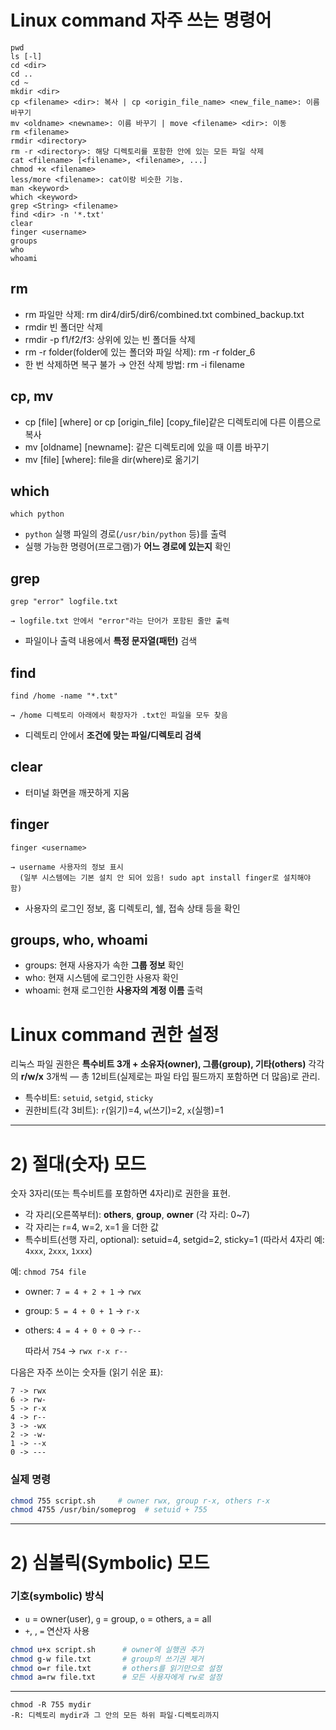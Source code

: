 # Linux command 자주 쓰는 명령어

```
pwd
ls [-l]
cd <dir>
cd ..
cd ~
mkdir <dir>
cp <filename> <dir>: 복사 | cp <origin_file_name> <new_file_name>: 이름 바꾸기
mv <oldname> <newname>: 이름 바꾸기 | move <filename> <dir>: 이동
rm <filename>
rmdir <directory>
rm -r <directory>: 해당 디렉토리를 포함한 안에 있는 모든 파일 삭제
cat <filename> [<filename>, <filename>, ...]
chmod +x <filename>
less/more <filename>: cat이랑 비슷한 기능.
man <keyword>
which <keyword>
grep <String> <filename>
find <dir> -n '*.txt'
clear
finger <username>
groups
who
whoami
```

## rm

- rm 파일만 삭제: rm dir4/dir5/dir6/combined.txt combined_backup.txt
- rmdir 빈 폴더만 삭제
- rmdir -p f1/f2/f3: 상위에 있는 빈 폴더들 삭제
- rm -r folder(folder에 있는 폴더와 파일 삭제): rm -r folder_6
- 한 번 삭제하면 복구 불가 → 안전 삭제 방법: rm -i filename

## cp, mv

- cp [file] [where] or cp [origin_file] [copy_file]같은 디렉토리에 다른 이름으로 복사
- mv [oldname] [newname]: 같은 디렉토리에 있을 때 이름 바꾸기
- mv [file] [where]: file을 dir(where)로 옮기기

## which

```
which python
```

- `python` 실행 파일의 경로(`/usr/bin/python` 등)를 출력
- 실행 가능한 명령어(프로그램)가 **어느 경로에 있는지** 확인

## grep

```
grep "error" logfile.txt

→ logfile.txt 안에서 "error"라는 단어가 포함된 줄만 출력
```

- 파일이나 출력 내용에서 **특정 문자열(패턴)** 검색

## find

```
find /home -name "*.txt"

→ /home 디렉토리 아래에서 확장자가 .txt인 파일을 모두 찾음
```

- 디렉토리 안에서 **조건에 맞는 파일/디렉토리 검색**

## clear

- 터미널 화면을 깨끗하게 지움

## finger

```
finger <username>

→ username 사용자의 정보 표시
  (일부 시스템에는 기본 설치 안 되어 있음! sudo apt install finger로 설치해야 함)
```

- 사용자의 로그인 정보, 홈 디렉토리, 쉘, 접속 상태 등을 확인

## groups, who, whoami

- groups: 현재 사용자가 속한 **그룹 정보** 확인
- who: 현재 시스템에 로그인한 사용자 확인
- whoami: 현재 로그인한 **사용자의 계정 이름** 출력

# Linux command 권한 설정

리눅스 파일 권한은 **특수비트 3개 + 소유자(owner), 그룹(group), 기타(others)** 각각의 **r/w/x** 3개씩 — 총 12비트(실제로는 파일 타입 필드까지 포함하면 더 많음)로 관리.

- 특수비트: `setuid`, `setgid`, `sticky`
- 권한비트(각 3비트): `r`(읽기)=4, `w`(쓰기)=2, `x`(실행)=1

---

# 2) 절대(숫자) 모드

숫자 3자리(또는 특수비트를 포함하면 4자리)로 권한을 표현.

- 각 자리(오른쪽부터): **others**, **group**, **owner** (각 자리: 0~7)
- 각 자리는 r=4, w=2, x=1 을 더한 값
- 특수비트(선행 자리, optional): setuid=4, setgid=2, sticky=1 (따라서 4자리 예: `4xxx`, `2xxx`, `1xxx`)

예: `chmod 754 file`

- owner: `7 = 4 + 2 + 1` → `rwx`
- group: `5 = 4 + 0 + 1` → `r-x`
- others: `4 = 4 + 0 + 0` → `r--`
    
    따라서 `754` → `rwx r-x r--`
    

다음은 자주 쓰이는 숫자들 (읽기 쉬운 표):

```
7 -> rwx
6 -> rw-
5 -> r-x
4 -> r--
3 -> -wx
2 -> -w-
1 -> --x
0 -> ---

```

### 실제 명령

```bash
chmod 755 script.sh     # owner rwx, group r-x, others r-x
chmod 4755 /usr/bin/someprog  # setuid + 755

```

---

# 2) 심볼릭(Symbolic) 모드

### 기호(symbolic) 방식

- `u` = owner(user), `g` = group, `o` = others, `a` = all
- `+`, , `=` 연산자 사용

```bash
chmod u+x script.sh      # owner에 실행권 추가
chmod g-w file.txt       # group의 쓰기권 제거
chmod o=r file.txt       # others를 읽기만으로 설정
chmod a=rw file.txt      # 모든 사용자에게 rw로 설정

```

---

```
chmod -R 755 mydir
-R: 디렉토리 mydir과 그 안의 모든 하위 파일·디렉토리까지
```
